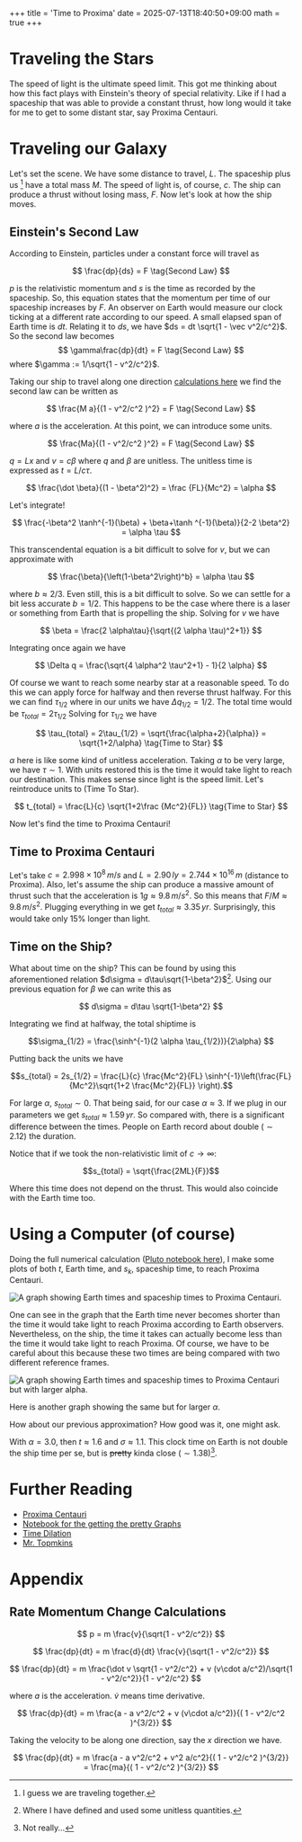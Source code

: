 +++
title = 'Time to Proxima'
date = 2025-07-13T18:40:50+09:00
math = true
+++

# Traveling the Stars

The speed of light is the ultimate speed limit.
This got me thinking about how this fact plays with Einstein's theory of special relativity.
Like if I had a spaceship that was able to provide a constant thrust, how long would it take for me to get to some distant star, say Proxima Centauri.

# Traveling our Galaxy

Let's set the scene.
We have some distance to travel, $L$.
The spaceship plus us [^together] have a total mass $M$.
The speed of light is, of course, $c$.
The ship can produce a thrust without losing mass, $F$.
Now let's look at how the ship moves.

## Einstein's Second Law

According to Einstein, particles under a constant force will travel as

$$
\frac{dp}{ds} = F \tag{Second Law}
$$

$p$ is the relativistic momentum and $s$ is the time as recorded by the spaceship.
So, this equation states that the momentum per time of our spaceship increases by $F$.
An observer on Earth would measure our clock ticking at a different rate according to our speed.
A small elapsed span of Earth time is $dt$.
Relating it to $ds$, we have $ds = dt \sqrt{1 - \vec v^2/c^2}$.
So the second law becomes
$$
\gamma\frac{dp}{dt} = F \tag{Second Law}
$$
where $\gamma := 1/\sqrt{1 - v^2/c^2}$.

Taking our ship to travel along one direction [calculations here](#rate-momentum-change-calculations) we find the second law can be written as

$$
\frac{M a}{(1 - v^2/c^2 )^2} = F \tag{Second Law}
$$

where $a$ is the acceleration.
At this point, we can introduce some units.

$$
\frac{Ma}{(1 - v^2/c^2 )^2} = F \tag{Second Law}
$$

$q = L x$ and $v = c \beta$ where $q$ and $\beta$ are unitless.
The unitless time is expressed as $t = L/c \tau$.

$$
\frac{\dot \beta}{(1 - \beta^2)^2} = \frac {FL}{Mc^2} = \alpha
$$

Let's integrate!

$$
\frac{-\beta^2 \tanh^{-1}(\beta) + \beta+\tanh ^{-1}(\beta)}{2-2 \beta^2} = \alpha \tau
$$

This transcendental equation is a bit difficult to solve for $v$, but we can approximate with

$$
\frac{\beta}{\left(1-\beta^2\right)^b} = \alpha \tau
$$

where $b\approx 2/3$.
Even still, this is a bit difficult to solve.
So we can settle for a bit less accurate $b = 1/2$.
This happens to be the case where there is a laser or something from Earth that is propelling the ship.
Solving for $v$ we have

$$
\beta = \frac{2 \alpha\tau}{\sqrt{(2 \alpha \tau)^2+1}}
$$

Integrating once again we have

$$
\Delta q = \frac{\sqrt{4 \alpha^2 \tau^2+1} - 1}{2 \alpha}
$$

Of course we want to reach some nearby star at a reasonable speed.
To do this we can apply force for halfway and then reverse thrust halfway.
For this we can find $\tau_{1/2}$ where in our units we have $\Delta q_{1/2} = 1/2$.
The total time would be $\tau_{total} = 2\tau_{1/2}$
Solving for $\tau_{1/2}$ we have

$$
\tau_{total} = 2\tau_{1/2} = \sqrt{\frac{\alpha+2}{\alpha}} = \sqrt{1+2/\alpha} \tag{Time to Star}
$$

$\alpha$ here is like some kind of unitless acceleration.
Taking $\alpha$ to be very large, we have $\tau \sim 1$.
With units restored this is the time it would take light to reach our destination.
This makes sense since light is the speed limit.
Let's reintroduce units to (Time To Star).

$$
t_{total} = \frac{L}{c} \sqrt{1+2\frac {Mc^2}{FL}} \tag{Time to Star}
$$

Now let's find the time to Proxima Centauri!

## Time to Proxima Centauri

Let's take $c = 2.998×10^8 \, m/s$ and $L = 2.90 \, ly = 2.744×10^{16} \, m$ (distance to Proxima).
Also, let's assume the ship can produce a massive amount of thrust such that the acceleration is $1g \approx 9.8 \, m/s^2$.
So this means that $F/M \approx 9.8 \, m/s^2$.
Plugging everything in we get $t_{total} \approx 3.35 \, yr$.
Surprisingly, this would take only 15% longer than light.

## Time on the Ship?

What about time on the ship?
This can be found by using this aforementioned relation $d\sigma = d\tau\sqrt{1-\beta^2}$[^unitlessallow].
Using our previous equation for $\beta$ we can write this as

$$
d\sigma = d\tau \sqrt{1-\beta^2}
$$

Integrating we find at halfway, the total shiptime is 

$$\sigma_{1/2} = \frac{\sinh^{-1}(2 \alpha \tau_{1/2})}{2\alpha} $$

Putting back the units we have

$$s_{total} = 2s_{1/2} = \frac{L}{c} \frac{Mc^2}{FL} \sinh^{-1}\left(\frac{FL}{Mc^2}\sqrt{1+2 \frac{Mc^2}{FL}} \right).$$

For large $\alpha$, $s_{total}\sim0$.
That being said, for our case $\alpha \approx 3$.
If we plug in our parameters we get $s_{total} \approx 1.59 \, yr$.
So compared with, there is a significant difference between the times.
People on Earth record about double ($\sim 2.12$) the duration.

Notice that if we took the non-relativistic limit of $c \to \infty$:

$$s_{total} =  \sqrt{\frac{2ML}{F}}$$

Where this time does not depend on the thrust.
This would also coincide with the Earth time too.

[^unitlessallow]: Where I have defined and used some unitless quantities.

# Using a Computer (of course)

Doing the full numerical calculation ([Pluto notebook here](/notebooks/time_to_proxima.jl)), I make some plots of both $t$, Earth time, and $s_k$, spaceship time, to reach Proxima Centauri.

![A graph showing Earth times and spaceship times to Proxima Centauri.](figure1.png)

One can see in the graph that the Earth time never becomes shorter than the time it would take light to reach Proxima according to Earth observers. Nevertheless, on the ship, the time it takes can actually become less than the time it would take light to reach Proxima. Of course, we have to be careful about this because these two times are being compared with two different reference frames.

![A graph showing Earth times and spaceship times to Proxima Centauri but with larger alpha.](figure2.png)

Here is another graph showing the same but for larger $\alpha$.

How about our previous approximation? How good was it, one might ask.

With $\alpha=3.0$, then $t \approx 1.6$ and $\sigma \approx 1.1$. This clock time on Earth is not double the ship time per se, but is ~~pretty~~ kinda close ($\sim 1.38$)[^notreally].

[^notreally]: Not really...

# Further Reading

- [Proxima Centauri](https://en.wikipedia.org/wiki/Proxima_Centauri)
- [Notebook for the getting the pretty Graphs](/notebooks/time_to_proxima.jl)
- [Time Dilation](https://en.wikipedia.org/wiki/Time_dilation)
- [Mr. Topmkins](http://boomeria.org/physicslectures/secondsemester/relativity/tompkins.html)

# Appendix

## Rate Momentum Change Calculations

$$
p = m \frac{v}{\sqrt{1 - v^2/c^2}}
$$

$$
\frac{dp}{dt} = m \frac{d}{dt} \frac{v}{\sqrt{1 - v^2/c^2}}
$$

$$
\frac{dp}{dt} = m \frac{\dot v \sqrt{1 - v^2/c^2} + v (v\cdot a/c^2)/\sqrt{1 - v^2/c^2}}{1 - v^2/c^2}
$$

where $a$ is the acceleration. $\dot v$ means time derivative.

$$
\frac{dp}{dt} = m \frac{a - a v^2/c^2 + v (v\cdot a/c^2)}{( 1 - v^2/c^2 )^{3/2}}
$$

Taking the velocity to be along one direction, say the $x$ direction we have.

$$
\frac{dp}{dt} = m \frac{a - a v^2/c^2 +  v^2 a/c^2}{( 1 - v^2/c^2 )^{3/2}} = \frac{ma}{( 1 - v^2/c^2 )^{3/2}}
$$

[^together]: I guess we are traveling together.
